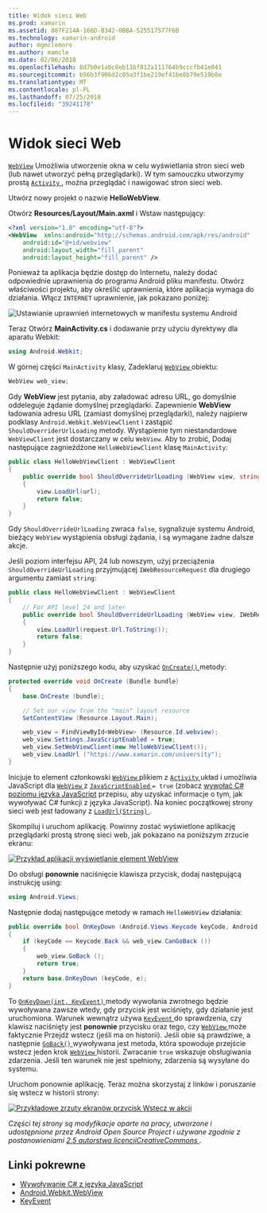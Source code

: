 ```yaml
---
title: Widok sieci Web
ms.prod: xamarin
ms.assetid: 807F214A-166D-B342-0BBA-525517577F6B
ms.technology: xamarin-android
author: mgmclemore
ms.author: mamcle
ms.date: 02/06/2018
ms.openlocfilehash: 8d7b0e1abc8eb11bf812a111764b9cccfb41e041
ms.sourcegitcommit: b56b3f906d2c05a3f1be219ef41be8b79e519b8e
ms.translationtype: MT
ms.contentlocale: pl-PL
ms.lasthandoff: 07/25/2018
ms.locfileid: "39241178"
---
```

# <a name="web-view"></a>Widok sieci Web

[`WebView`](https://developer.xamarin.com/api/type/Android.Webkit.WebView/) Umożliwia utworzenie okna w celu wyświetlania stron sieci web (lub nawet utworzyć pełną przeglądarki). W tym samouczku utworzymy prostą [ `Activity` ](https://developer.xamarin.com/api/type/Android.App.Activity/) , można przeglądać i nawigować stron sieci web.

Utwórz nowy projekt o nazwie **HelloWebView**.

Otwórz **Resources/Layout/Main.axml** i Wstaw następujący:

```xml
<?xml version="1.0" encoding="utf-8"?>
<WebView  xmlns:android="http://schemas.android.com/apk/res/android"
    android:id="@+id/webview"
    android:layout_width="fill_parent"
    android:layout_height="fill_parent" />
```

Ponieważ ta aplikacja będzie dostęp do Internetu, należy dodać odpowiednie uprawnienia do programu Android pliku manifestu. Otwórz właściwości projektu, aby określić uprawnienia, które aplikacja wymaga do działania. Włącz `INTERNET` uprawnienie, jak pokazano poniżej:

![Ustawianie uprawnień internetowych w manifestu systemu Android](web-view-images/01-set-internet-permissions.png)

Teraz Otwórz **MainActivity.cs** i dodawanie przy użyciu dyrektywy dla aparatu Webkit:

```csharp
using Android.Webkit;
```

W górnej części `MainActivity` klasy, Zadeklaruj [ `WebView` ](https://developer.xamarin.com/api/type/Android.Webkit.WebView/) obiektu:

```csharp
WebView web_view;
```

Gdy **WebView** jest pytania, aby załadować adresu URL, go domyślnie oddeleguje żądanie domyślnej przeglądarki. Zapewnienie **WebView** ładowania adresu URL (zamiast domyślnej przeglądarki), należy najpierw podklasy `Android.Webkit.WebViewClient` i zastąpić `ShouldOverriderUrlLoading` metody. Wystąpienie tym niestandardowe `WebViewClient` jest dostarczany w celu `WebView`. Aby to zrobić, Dodaj następujące zagnieżdżone `HelloWebViewClient` klasę `MainActivity`:

```csharp
public class HelloWebViewClient : WebViewClient
{
    public override bool ShouldOverrideUrlLoading (WebView view, string url)
    {
        view.LoadUrl(url);
        return false;
    }
}
```

Gdy `ShouldOverrideUrlLoading` zwraca `false`, sygnalizuje systemu Android, bieżący `WebView` wystąpienia obsługi żądania, i są wymagane żadne dalsze akcje. 

Jeśli poziom interfejsu API, 24 lub nowszym, użyj przeciążenia `ShouldOverrideUrlLoading` przyjmującej `IWebResourceRequest` dla drugiego argumentu zamiast `string`:

```csharp
public class HelloWebViewClient : WebViewClient
{
    // For API level 24 and later
    public override bool ShouldOverrideUrlLoading (WebView view, IWebResourceRequest request)
    {
        view.LoadUrl(request.Url.ToString());
        return false;
    }
}
```

Następnie użyj poniższego kodu, aby uzyskać [ `OnCreate()` ](https://developer.xamarin.com/api/member/Android.App.Activity.OnCreate/(Android.OS.Bundle)) metody:

```csharp
protected override void OnCreate (Bundle bundle)
{
    base.OnCreate (bundle);

    // Set our view from the "main" layout resource
    SetContentView (Resource.Layout.Main);

    web_view = FindViewById<WebView> (Resource.Id.webview);
    web_view.Settings.JavaScriptEnabled = true;
    web_view.SetWebViewClient(new HelloWebViewClient());
    web_view.LoadUrl ("https://www.xamarin.com/university");
}
```

Inicjuje to element członkowski [ `WebView` ](https://developer.xamarin.com/api/type/Android.Webkit.WebView/) plikiem z [ `Activity` ](https://developer.xamarin.com/api/type/Android.App.Activity/) układ i umożliwia JavaScript dla [ `WebView` ](https://developer.xamarin.com/api/type/Android.Webkit.WebView/) z [ `JavaScriptEnabled` ](https://developer.xamarin.com/api/property/Android.Webkit.WebSettings.JavaScriptEnabled/) 
 `= true` (zobacz [wywołać C\# poziomu języka JavaScript](https://github.com/xamarin/recipes/tree/master/Recipes/android/controls/webview/call_csharp_from_javascript) przepisu, aby uzyskać informacje o tym, jak wywoływać C\# funkcji z języka JavaScript). Na koniec początkowej strony sieci web jest ładowany z [ `LoadUrl(String)` ](https://developer.xamarin.com/api/type/Android.Webkit.WebView/%2fM%2fLoadUrl).

Skompiluj i uruchom aplikację. Powinny zostać wyświetlone aplikację przeglądarki prostą stronę sieci web, jak pokazano na poniższym zrzucie ekranu:

[![Przykład aplikacji wyświetlanie element WebView](web-view-images/02-simple-webview-app-sml.png)](web-view-images/02-simple-webview-app.png#lightbox)

Do obsługi **ponownie** naciśnięcie klawisza przycisk, dodaj następującą instrukcję using:

```csharp
using Android.Views;
```

Następnie dodaj następujące metody w ramach `HelloWebView` działania:

```csharp
public override bool OnKeyDown (Android.Views.Keycode keyCode, Android.Views.KeyEvent e)
{
    if (keyCode == Keycode.Back && web_view.CanGoBack ())
    {
        web_view.GoBack ();
        return true;
    }
    return base.OnKeyDown (keyCode, e);
}
```

To [ `OnKeyDown(int, KeyEvent)` ](https://developer.xamarin.com/api/member/Android.App.Activity.OnKeyDown/(Android.Views.Keycode%2cAndroid.Views.KeyEvent)) metody wywołania zwrotnego będzie wywoływana zawsze wtedy, gdy przycisk jest wciśnięty, gdy działanie jest uruchomiona. Warunek wewnątrz używa [ `KeyEvent` ](https://developer.xamarin.com/api/type/Android.Views.KeyEvent/) do sprawdzenia, czy klawisz naciśnięty jest **ponownie** przycisku oraz tego, czy [ `WebView` ](https://developer.xamarin.com/api/type/Android.Webkit.WebView/) może faktycznie Przejdź wstecz (jeśli ma on historii). Jeśli obie są prawdziwe, a następnie [ `GoBack()` ](https://developer.xamarin.com/api/member/Android.Webkit.WebView.GoBack/) wywoływana jest metoda, która spowoduje przejście wstecz jeden krok [ `WebView` ](https://developer.xamarin.com/api/type/Android.Webkit.WebView/) historii. Zwracanie `true` wskazuje obsługiwania zdarzenia. Jeśli ten warunek nie jest spełniony, zdarzenia są wysyłane do systemu.

Uruchom ponownie aplikację. Teraz można skorzystaj z linków i poruszanie się wstecz w historii strony:

[![Przykładowe zrzuty ekranów przycisk Wstecz w akcji](web-view-images/03-back-button-sml.png)](web-view-images/03-back-button.png#lightbox)


*Części tej strony są modyfikacje oparte na pracy, utworzone i udostępnione przez Android Open Source Project i używane zgodnie z postanowieniami*
[*2.5 autorstwa licencjiCreativeCommons* ](http://creativecommons.org/licenses/by/2.5/).


## <a name="related-links"></a>Linki pokrewne

- [Wywoływanie C# z języka JavaScript](https://github.com/xamarin/recipes/tree/master/Recipes/android/controls/webview/call_csharp_from_javascript)
- [Android.Webkit.WebView](https://developer.xamarin.com/api/type/Android.Webkit.WebView)
- [KeyEvent](https://developer.xamarin.com/api/type/Android.Webkit.WebView/Client)
